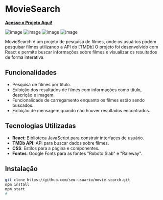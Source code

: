 # MovieSearch

[**Acesse o Projeto Aqui!**](https://movie-search-sooty-sigma.vercel.app/)

![image](https://github.com/user-attachments/assets/94831537-358c-4a45-bc9b-5c270a154253)
![image](https://github.com/user-attachments/assets/f2b922dd-6858-41d1-abd4-ef5d2918966e)
![image](https://github.com/user-attachments/assets/574baf68-44fe-4bec-8478-95479c5f7533)
![image](https://github.com/user-attachments/assets/2cf3023f-59ec-4b44-9ccb-5e271a05bf4f)

MovieSearch é um projeto de pesquisa de filmes, onde os usuários podem pesquisar filmes utilizando a API do [TMDb] O projeto foi desenvolvido com React e permite buscar informações sobre filmes e visualizar os resultados de forma interativa.

## Funcionalidades

- Pesquisa de filmes por título.
- Exibição dos resultados de filmes com informações como título, descrição e imagem.
- Funcionalidade de carregamento enquanto os filmes estão sendo buscados.
- Exibição de mensagem quando não houver resultados encontrados.

## Tecnologias Utilizadas

- **React**: Biblioteca JavaScript para construir interfaces de usuário.
- **TMDb API**: API para buscar dados sobre filmes.
- **CSS**: Estilos para a página e componentes.
- **Fontes**: Google Fonts para as fontes "Roboto Slab" e "Raleway".

## Instalação

```bash
git clone https://github.com/seu-usuario/movie-search.git
npm install
npm start
#
